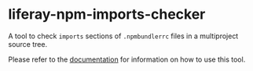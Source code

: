 # liferay-npm-imports-checker

A tool to check `imports` sections of `.npmbundlerrc` files in a multiproject
source tree.

Please refer to the
[documentation](https://github.com/liferay/liferay-frontend-projects/tree/master/maintenance/projects/js-toolkit/docs/How-to-use-liferay-npm-imports-checker.md)
for information on how to use this tool.
